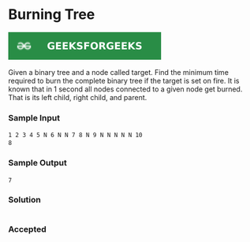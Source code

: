 # Burning Tree

[![Problem Link](../assets/gfg.svg)](https://practice.geeksforgeeks.org/problems/burning-tree/1/#)

Given a binary tree and a node called target. Find the minimum time required to burn the complete binary tree if the target is set on fire. It is known that in 1 second all nodes connected to a given node get burned. That is its left child, right child, and parent.

### Sample Input
```
1 2 3 4 5 N 6 N N 7 8 N 9 N N N N N 10
8
```
### Sample Output
```
7
```

### Solution
```cpp

```

### Accepted

